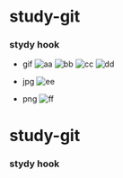 # study-git

### stydy hook   

- gif
![aa](https://code.aliyun.com/rbtyang/study-git/raw/master/tests/images/gif/53.gif)
![bb](https://code.aliyun.com/rbtyang/study-git/raw/master/../../images/gif/53.gif)
![cc](https://code.aliyun.com/rbtyang/study-git/raw/master/tests/docs/list/../../images/gif/53.gif)
![dd](https://code.aliyun.com/rbtyang/study-git/raw/master/tests/docs/list/../../images/gif/1525.gif)

- jpg
![ee](https://code.aliyun.com/rbtyang/study-git/raw/master/tests/docs/list/../../images/jpg/20c01.jpg)

- png
![ff](https://code.aliyun.com/rbtyang/study-git/raw/master/tests/docs/list/../../images/png/54542.jpg)

# study-git

### stydy hook

